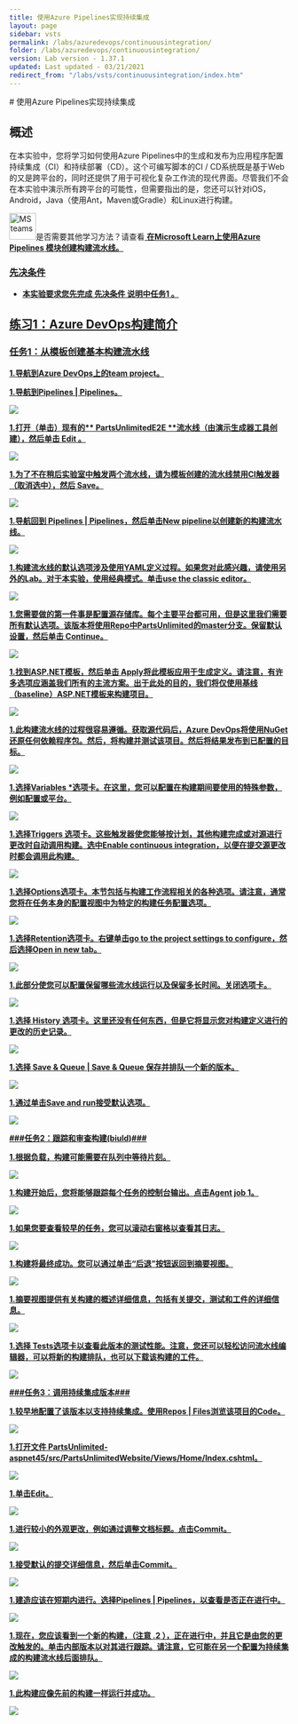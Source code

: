 ```yaml
---
title: 使用Azure Pipelines实现持续集成
layout: page
sidebar: vsts
permalink: /labs/azuredevops/continuousintegration/
folder: /labs/azuredevops/continuousintegration/
version: Lab version - 1.37.1
updated: Last updated - 03/21/2021
redirect_from: "/labs/vsts/continuousintegration/index.htm"
---
```


<div class="rw-ui-container"></div>
<a name="Overview"></a>
# 使用Azure Pipelines实现持续集成
<div class =“ rw-ui-container”> </ div>
<aname="概述"></a>

## 概述 ##

在本实验中，您将学习如何使用Azure Pipelines中的生成和发布为应用程序配置持续集成（CI）和持续部署（CD）。这个可编写脚本的CI / CD系统既是基于Web的又是跨平台的，同时还提供了用于可视化复杂工作流的现代界面。尽管我们不会在本实验中演示所有跨平台的可能性，但需要指出的是，您还可以针对iOS，Android，Java（使用Ant，Maven或Gradle）和Linux进行构建。


<div class="bg-slap"><img src="./images/mslearn.png" class="img-icon-cloud" alt="MS teams" style="
    width: 48px; height: 48px;">是否需要其他学习方法？请查看<a href =” https://docs.microsoft.com/en-us/learn/modules/create-a-build-pipeline/“ target =” _ blank“ > <b> <u>在Microsoft Learn上使用Azure Pipelines</ u> </ b> </a>模块创建构建流水线。</ div>


<a name="先决条件"></a>

### 先决条件

*   本实验要求您先完成 <a href="../prereq/">先决条件</a> 说明中任务1 。

<a name="Exercise1"> </a>
## 练习1：Azure DevOps构建简介 ##

<a name="Ex1Task1"> </a>
### 任务1：从模板创建基本构建流水线 ###

1.导航到Azure DevOps上的team project。

1.导航到**Pipelines \| Pipelines**。

![](images/000.png)
 

1.打开（单击）现有的** PartsUnlimitedE2E **流水线（由演示生成器工具创建），然后单击 **Edit** 。

![](images/edit-pipeline.png)

1.为了不在稍后实验室中触发两个流水线，请为模板创建的流水线禁用CI触发器（取消选中），然后 **Save**。

![](images/disable-ci.png)
 
1.导航回到 **Pipelines \| Pipelines**，然后单击**New pipeline**以创建新的构建流水线。

![](images/001.png)

1.构建流水线的默认选项涉及使用YAML定义过程。如果您对此感兴趣，请使用另外的Lab。对于本实验，使用经典模式。单击**use the classic editor**。

![](images/002.png)

1.您需要做的第一件事是配置源存储库。每个主要平台都可用，但是这里我们需要所有默认选项。该版本将使用Repo中**PartsUnlimited**的**master**分支。保留默认设置，然后单击 **Continue**。

![](images/003.png)

1.找到**ASP.NET**模板，然后单击 **Apply**将此模板应用于生成定义。请注意，有许多选项应涵盖我们所有的主流方案。出于此处的目的，我们将仅使用基线（baseline）ASP.NET模板来构建项目。

![](images/template.png)

1.此构建流水线的过程很容易遵循。获取源代码后，Azure DevOps将使用NuGet还原任何依赖程序包。然后，将构建并测试该项目。然后将结果发布到已配置的目标。

![](images/005.png)

1.选择**Variables** *选项卡。在这里，您可以配置在构建期间要使用的特殊参数，例如配置或平台。

![](images/006.png)

1.选择**Triggers** 选项卡。这些触发器使您能够按计划，其他构建完成或对源进行更改时自动调用构建。选中**Enable continuous integration**，以便在提交源更改时都会调用此构建。

![](images/007.png)

1.选择**Options**选项卡。本节包括与构建工作流程相关的各种选项。请注意，通常您将在任务本身的配置视图中为特定的构建任务配置选项。

![](images/008.png)

1.选择**Retention**选项卡。右键单击**go to the project settings to configure**，然后选择**Open in new tab**。

![](images/009.png)

1.此部分使您可以配置保留哪些流水线运行以及保留多长时间。关闭选项卡。

![](images/010.png)

1.选择 **History** 选项卡。这里还没有任何东西，但是它将显示您对构建定义进行的更改的历史记录。

![](images/011.png)

1.选择 **Save & Queue \| Save & Queue** 保存并排队一个新的版本。

![](images/012.png)

1.通过单击**Save and run**接受默认选项。

![](images/013.png)

<a name="Ex1Task2"> </a>
###任务2：跟踪和审查构建(biuld)###

1.根据负载，构建可能需要在队列中等待片刻。

![](images/014.png)

1.构建开始后，您将能够跟踪每个任务的控制台输出。点击**Agent job 1**。

![](images/015.png)

1.如果您要查看较早的任务，您可以滚动右窗格以查看其日志。

![](images/016.png)

1.构建将最终成功。您可以通过单击“后退”按钮返回到摘要视图。

![](images/017.png)

1.摘要视图提供有关构建的概述详细信息，包括有关提交，测试和工件的详细信息。

![](images/018.png)

1.选择 **Tests**选项卡以查看此版本的测试性能。注意，您还可以轻松访问流水线编辑器，可以将新的构建排队，也可以下载该构建的工件。

![](images/019.png)

<a name="Ex1Task3"> </a>
###任务3：调用持续集成版本###

1.较早地配置了该版本以支持持续集成。使用**Repos \| Files**浏览该项目的Code。

![](images/020.png)

1.打开文件 **PartsUnlimited-aspnet45/src/PartsUnlimitedWebsite/Views/Home/Index.cshtml**。

![](images/021.png)

1.单击**Edit**。

![](images/edit.png)

1.进行较小的外观更改，例如通过调整文档标题。点击**Commit**。

![](images/023.png)

1.接受默认的提交详细信息，然后单击**Commit**。

![](images/024.png)

1.建造应该在短期内进行。选择**Pipelines \| Pipelines**，以查看是否正在进行中。

![](images/025.png)

1.现在，您应该看到一个新的构建，（注意 **.2** ），正在进行中，并且它是由您的更改触发的。单击内部版本以对其进行跟踪。请注意，它可能在另一个配置为持续集成的构建流水线后面排队。

![](images/026.png)

1.此构建应像先前的构建一样运行并成功。

![](images/027.png)